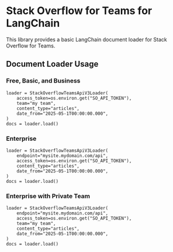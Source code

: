 # Stack Overflow for Teams for LangChain

This library provides a basic LangChain document loader for Stack Overflow for Teams.

## Document Loader Usage

### Free, Basic, and Business

```
loader = StackOverflowTeamsApiV3Loader(
    access_token=os.environ.get("SO_API_TOKEN"),
    team="my team",
    content_type="articles",
    date_from="2025-05-1T00:00:00.000",
)
docs = loader.load()
```

### Enterprise

```
loader = StackOverflowTeamsApiV3Loader(
    endpoint="mysite.mydomain.com/api",
    access_token=os.environ.get("SO_API_TOKEN"),
    content_type="articles",
    date_from="2025-05-1T00:00:00.000",
)
docs = loader.load()
```

### Enterprise with Private Team

```
loader = StackOverflowTeamsApiV3Loader(
    endpoint="mysite.mydomain.com/api",
    access_token=os.environ.get("SO_API_TOKEN"),
    team="my team",
    content_type="articles",
    date_from="2025-05-1T00:00:00.000",
)
docs = loader.load()
```
